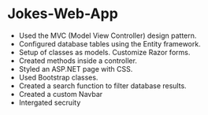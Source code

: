 # Jokes-Web-App


- Used the MVC (Model View Controller) design pattern.
- Configured database tables using the Entity framework.
- Setup of classes as models. Customize Razor forms.
- Created methods inside a controller.
- Styled an ASP.NET page with CSS.
- Used Bootstrap classes.
- Created a search function to filter database results.
- Created a custom Navbar
- Intergated secruity 
